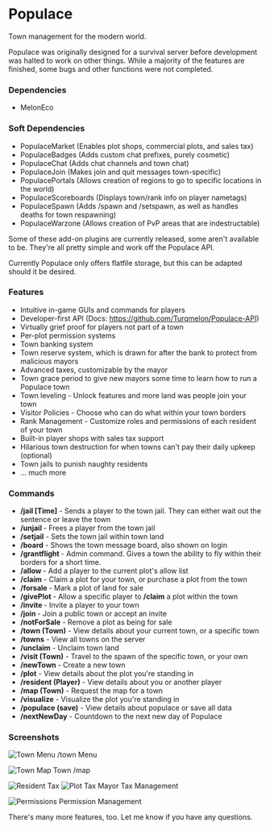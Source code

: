 # Populace
Town management for the modern world.

Populace was originally designed for a survival server before development was halted to work on other things. While a majority of the features are finished, some bugs and other functions were not completed.

### Dependencies
+ MelonEco

### Soft Dependencies
+ PopulaceMarket (Enables plot shops, commercial plots, and sales tax)
+ PopulaceBadges (Adds custom chat prefixes, purely cosmetic)
+ PopulaceChat (Adds chat channels and town chat)
+ PopulaceJoin (Makes join and quit messages town-specific)
+ PopulacePortals (Allows creation of regions to go to specific locations in the world)
+ PopulaceScoreboards (Displays town/rank info on player nametags)
+ PopulaceSpawn (Adds /spawn and /setspawn, as well as handles deaths for town respawning)
+ PopulaceWarzone (Allows creation of PvP areas that are indestructable)

Some of these add-on plugins are currently released, some aren't available to be. They're all pretty simple and work off the Populace API.

Currently Populace only offers flatfile storage, but this can be adapted should it be desired.

### Features
+ Intuitive in-game GUIs and commands for players
+ Developer-first API (Docs: https://github.com/Turqmelon/Populace-API)
+ Virtually grief proof for players not part of a town
+ Per-plot permission systems
+ Town banking system
+ Town reserve system, which is drawn for after the bank to protect from malicious mayors
+ Advanced taxes, customizable by the mayor
+ Town grace period to give new mayors some time to learn how to run a Populace town
+ Town leveling - Unlock features and more land was people join your town
+ Visitor Policies - Choose who can do what within your town borders
+ Rank Management - Customize roles and permissions of each resident of your town
+ Built-in player shops with sales tax support
+ Hilarious town destruction for when towns can't pay their daily upkeep (optional)
+ Town jails to punish naughty residents
+ ... much more

### Commands
+ **/jail <Player> [Time]** - Sends a player to the town jail. They can either wait out the sentence or leave the town
+ **/unjail <PLayer>** - Frees a player from the town jail
+ **/setjail** - Sets the town jail within town land
+ **/board** - Shows the town message board, also shown on login
+ **/grantflight <Town> <Time>** - Admin command. Gives a town the ability to fly within their borders for a short time.
+ **/allow <Player>** - Add a player to the current plot's allow list
+ **/claim** - Claim a plot for your town, or purchase a plot from the town
+ **/forsale <Price>** - Mark a plot of land for sale
+ **/givePlot <Player>** - Allow a specific player to **/claim** a plot within the town
+ **/invite <Player>** - Invite a player to your town
+ **/join <Town>** - Join a public town or accept an invite
+ **/notForSale** - Remove a plot as being for sale
+ **/town (Town)** - View details about your current town, or a specific town
+ **/towns** - View all towns on the server
+ **/unclaim** - Unclaim town land
+ **/visit (Town)** - Travel to the spawn of the specific town, or your own
+ **/newTown <Name>** - Create a new town
+ **/plot** - View details about the plot you're standing in
+ **/resident (Player)** - View details about you or another player
+ **/map (Town)** - Request the map for a town
+ **/visualize** - Visualize the plot you're standing in
+ **/populace (save)** - View details about populace or save all data
+ **/nextNewDay** - Countdown to the next new day of Populace

### Screenshots
![Town Menu](http://i.imgur.com/8Hwaa7t.gif)
/town Menu

![Town Map](http://i.imgur.com/CH4BqD1.png)
Town /map

![Resident Tax](http://i.imgur.com/6hudRpm.png)
![Plot Tax](http://i.imgur.com/TMyuVCT.png)
Mayor Tax Management

![Permissions](http://i.imgur.com/2ZBAmKB.gif)
Permission Management

There's many more features, too. Let me know if you have any questions.
